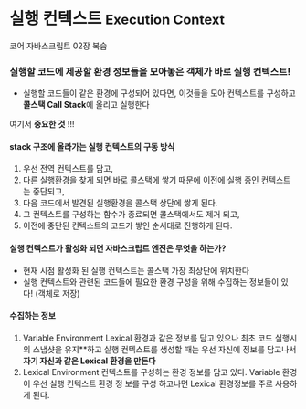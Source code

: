 # 실행 컨텍스트 <small>Execution Context</small>
코어 자바스크립트 02장 복습

### 실행할 코드에 제공할 환경 정보들을 모아놓은 객체가 바로 실행 컨텍스트!
- 실행할 코드들이 같은 환경에 구성되어 있다면, 이것들을 모아 컨텍스트를 구성하고 
**콜스택 Call Stack**에 올리고 실행한다 

여기서 **중요한 것** !!! 

#### stack 구조에 올라가는 실행 컨텍스트의 구동 방식
1. 우선 전역 컨텍스트를 담고, 
2. 다른 실행환경을 찾게 되면 바로 콜스택에 쌓기 때문에 이전에 실행 중인 컨텍스트는 중단되고, 
3. 다음 코드에서 발견된 실행환경을 콜스택 상단에 쌓게 된다. 
4. 그 컨텍스트를 구성하는 함수가 종료되면 콜스택에서도 제거 되고, 
5. 이전에 중단된 컨텍스트의 코드가 쌓인 순서대로 진행하게 된다.

#### 실행 컨텍스트가 활성화 되면 자바스크립트 엔진은 무엇을 하는가?
- 현재 시점 활성화 된 실행 컨텍스트는 콜스택 가장 최상단에 위치한다
- 실행 컨텍스트와 관련된 코드들에 필요한 환경 구성을 위해 수집하는 정보들이 있다! (객체로 저장)
#### 수집하는 정보
1.  Variable Environment 
  Lexical 환경과 같은 정보를 담고 있으나 최초 코드 실행시의 스냅샷을 유지**하고 
  실행 컨텍스트를 생성할 때는 우선 자신에 정보를 담고나서 **자기 자신과 같은 Lexical 환경을   만든다**
2.  Lexical Environment 
    컨텍스트를 구성하는 환경 정보를 담고 있다. Variable 환경이 우선 실행 컨텍스트 환경 정    보를 구성 하고나면 Lexical 환경정보를 주로 사용하게 된다.
